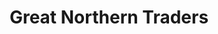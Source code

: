 ---
title: "Great Northern Traders"
url: /kerikeri/great-northern-traders-cobham-road/
shop: charity
---